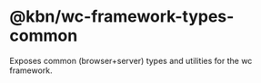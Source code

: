# @kbn/wc-framework-types-common

Exposes common (browser+server) types and utilities for the wc framework.
